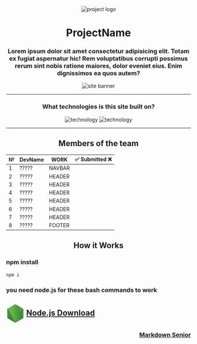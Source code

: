 <div align=center>

<img src="" title="" alt="project logo" width="70px">

# ProjectName

<!-- Site Info -->
### Lorem ipsum dolor sit amet consectetur adipisicing elit. Totam ex fugiat aspernatur hic! Rem voluptatibus corrupti possimus rerum sint nobis ratione maiores, dolor eveniet eius. Enim dignissimos ea quos autem? 

<!-- BANNER  -->
<img src= "./.github/" alt="site banner">

---

### What technologies is this site built on?

<img src="" alt="technology" width="60px">
<img src="" alt="technology" width="60px">

---

## Members of the team

|    №     |  DevName  |   WORK   | ✅ Submitted ❌ |
| -------- | --------  | -------- |    :--------:    |
|    1     |   ?????   |  NAVBAR  |                  |
|    2     |   ?????   |  HEADER  |                  |
|    3     |   ?????   |  HEADER  |                  |
|    4     |   ?????   |  HEADER  |                  |
|    5     |   ?????   |  HEADER  |                  |
|    6     |   ?????   |  HEADER  |                  |
|    7     |   ?????   |  HEADER  |                  |
|    8     |   ?????   |  FOOTER  |                  |

## How it Works


<div align=left>

### npm install

```bash
npm i
```

### you need node.js for these bash commands to work

<!-- ### Install Node.js  -->

<!-- ## Where can I download `Node.js` ? -->

## <img align=center src="./.github/markdown/Node.js.png" width="50"> [Node.js Download](https://nodejs.org/en/download)


</div>

</div>

<div align="right">

### [Markdown Senior](https://github.com/jasurhaydarovcode)

</div>